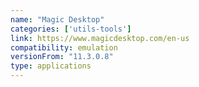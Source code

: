 ```yaml
---
name: "Magic Desktop"
categories: ['utils-tools']
link: https://www.magicdesktop.com/en-us
compatibility: emulation
versionFrom: "11.3.0.8"
type: applications
---
```


